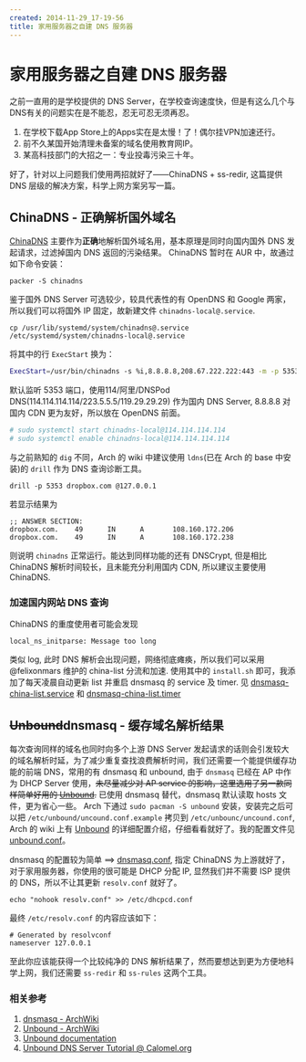 ```yaml
---
created: 2014-11-29_17-19-56
title: 家用服务器之自建 DNS 服务器
---
```


# 家用服务器之自建 DNS 服务器

之前一直用的是学校提供的 DNS Server，在学校查询速度快，但是有这么几个与DNS有关的问题实在是不能忍，忍无可忍无须再忍。

1. 在学校下载App Store上的Apps实在是太慢！了！偶尔挂VPN加速还行。  
2. 前不久某国开始清理未备案的域名使用教育网IP。  
3. 某高科技部门的大招之一：专业投毒污染三十年。

好了，针对以上问题我们使用两招就好了——ChinaDNS + ss-redir, 这篇提供 DNS 层级的解决方案，科学上网方案另写一篇。
<!--more-->
## ChinaDNS - **正确**解析国外域名

[ChinaDNS](https://github.com/shadowsocks/ChinaDNS) 主要作为**正确**地解析国外域名用，基本原理是同时向国内国外 DNS 发起请求，过滤掉国内 DNS 返回的污染结果。 ChinaDNS 暂时在 AUR 中，故通过如下命令安装：
```
packer -S chinadns
```

鉴于国外 DNS Server 可选较少，较具代表性的有 OpenDNS 和 Google 两家，所以我们可以将国外 IP 固定，故新建文件 `chinadns-local@.service`.

```
cp /usr/lib/systemd/system/chinadns@.service /etc/systemd/system/chinadns-local@.service
```

将其中的行 `ExecStart` 换为：
```bash
ExecStart=/usr/bin/chinadns -s %i,8.8.8.8,208.67.222.222:443 -m -p 5353 -y 0.3 -d -c /etc/chnroute.txt
```
默认监听 5353 端口，使用114/阿里/DNSPod DNS(114.114.114.114/223.5.5.5/119.29.29.29) 作为国内 DNS Server, 8.8.8.8 对国内 CDN 更为友好，所以放在 OpenDNS 前面。
```bash
# sudo systemctl start chinadns-local@114.114.114.114
# sudo systemctl enable chinadns-local@114.114.114.114
```

与之前熟知的 `dig` 不同，Arch 的 wiki 中建议使用 `ldns`(已在 Arch 的 base 中安装)的 `drill` 作为 DNS 查询诊断工具。
```
drill -p 5353 dropbox.com @127.0.0.1
```
若显示结果为
```
;; ANSWER SECTION:
dropbox.com.    49      IN      A       108.160.172.206
dropbox.com.    49      IN      A       108.160.172.238
```
则说明 `chinadns` 正常运行。能达到同样功能的还有 DNSCrypt, 但是相比 ChinaDNS 解析时间较长，且未能充分利用国内 CDN, 所以建议主要使用 ChinaDNS.

### 加速国内网站 DNS 查询

ChinaDNS 的重度使用者可能会发现
```
local_ns_initparse: Message too long
```
类似 log, 此时 DNS 解析会出现问题，网络彻底瘫痪，所以我们可以采用 @felixonmars 维护的 china-list 分流和加速. 使用其中的 `install.sh` 即可，我添加了每天凌晨自动更新 list 并重启 dnsmasq 的 service 及 timer. 见 [dnsmasq-china-list.service](https://gist.github.com/billryan/718af2a3500bdf93a30e225d1e7dd725#file-dnsmasq-china-list-service) 和 [dnsmasq-china-list.timer](https://gist.github.com/billryan/718af2a3500bdf93a30e225d1e7dd725#file-dnsmasq-china-list-timer)

## ~~Unbound~~dnsmasq - 缓存域名解析结果

每次查询同样的域名也同时向多个上游 DNS Server 发起请求的话则会引发较大的域名解析时延，为了减少重复查找浪费解析时间，我们还需要一个能提供缓存功能的前端 DNS，常用的有 dnsmasq 和 unbound, 由于 `dnsmasq` 已经在 AP 中作为 DHCP Server 使用，~~未尽量减少对 AP service 的影响，这里选用了另一款同样简单好用的 [Unbound](https://www.unbound.net/).~~ 已使用 dnsmasq 替代，dnsmasq 默认读取 hosts 文件，更为省心一些。
Arch 下通过 `sudo pacman -S unbound` 安装，安装完之后可以把 `/etc/unbound/uncound.conf.example` 拷贝到 `/etc/unbounc/uncound.conf`, Arch 的 wiki 上有 [Unbound](https://wiki.archlinux.org/index.php/Unbound) 的详细配置介绍，仔细看看就好了。我的配置文件见 [unbound.conf](https://gist.github.com/billryan/d8a087aafb32339e21c9#file-unbound-conf)。

dnsmasq 的配置较为简单 ==> [dnsmasq.conf](https://gist.github.com/billryan/718af2a3500bdf93a30e225d1e7dd725#file-dnsmasq-conf), 指定 ChinaDNS 为上游就好了，对于家用服务器，你使用的很可能是 DHCP 分配 IP, 显然我们并不需要 ISP 提供的 DNS，所以不让其更新 `resolv.conf` 就好了。

```
echo "nohook resolv.conf" >> /etc/dhcpcd.conf
```

最终 `/etc/resolv.conf` 的内容应该如下：
```
# Generated by resolvconf
nameserver 127.0.0.1
```

至此你应该能获得一个比较纯净的 DNS 解析结果了，然而要想达到更为方便地科学上网，我们还需要 `ss-redir` 和 `ss-rules` 这两个工具。

### 相关参考

1. [dnsmasq - ArchWiki](https://wiki.archlinux.org/index.php/dnsmasq)
1. [Unbound - ArchWiki](https://wiki.archlinux.org/index.php/Unbound)
2. [Unbound documentation](https://www.unbound.net/documentation/unbound.conf.html)  
3. [Unbound DNS Server Tutorial @ Calomel.org](https://calomel.org/unbound_dns.html)